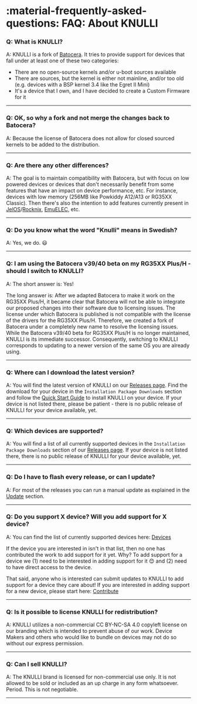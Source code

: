 # :material-frequently-asked-questions: FAQ: About KNULLI

### Q: What is KNULLI?
A: KNULLI is a fork of [Batocera](https://batocera.org). It tries to provide support for devices that fall under at least one of these two categories:

* There are no open-source kernels and/or u-boot sources available
* There are sources, but the kernel is either not mainline, and/or too old (e.g. devices with a BSP kernel 3.4 like the Egret II Mini)
* It's a device that I own, and I have decided to create a Custom Firmware for it

---

### Q: OK, so why a fork and not merge the changes back to Batocera?

A: Because the license of Batocera does not allow for closed sourced kernels to be added to the distribution.

---

### Q: Are there any other differences?

A: The goal is to maintain compatibility with Batocera, but with focus on low powered devices or devices that don't necessarily benefit from some features that have an impact on device performance, etc. For instance, devices with low memory (256MB like Powkiddy A12/A13 or RG35XX Classic). Then there's also the intention to add features currently present in [JelOS](https://jelos.org)/[Rocknix](https://github.com/rocknix), [EmuELEC](https://github.com/EmuELEC), etc.

---

### Q: Do you know what the word "Knulli" means in Swedish?

A: Yes, we do. 😃

---

### Q: I am using the Batocera v39/40 beta on my RG35XX Plus/H - should I switch to KNULLI?

A: The short answer is: Yes!

The long answer is: After we adapted Batocera to make it work on the RG35XX Plus/H, it became clear that Batocera will not be able to integrate our proposed changes into their software due to licensing issues. The license under which Batocera is published is not compatible with the license of the drivers for the RG35XX Plus/H. Therefore, we created a fork of Batocera under a completely new name to resolve the licensing issues. While the Batocera v39/40 beta for RG35XX Plus/H is no longer maintained, KNULLI is its immediate successor. Consequently, switching to KNULLI corresponds to updating to a newer version of the same OS you are already using.

---

### Q: Where can I download the latest version?

A: You will find the latest version of KNULLI on our [Releases page](https://github.com/knulli-cfw/distribution/releases/latest). Find the download for your device in the `Installation Package Downloads` section and follow the [Quick Start Guide](../../play/quick-start) to install KNULLI on your device. If your device is not listed there, please be patient - there is no public release of KNULLI for your device available, yet.

---

### Q: Which devices are supported?

A: You will find a list of all currently supported devices in the `Installation Package Downloads` section of our [Releases page](https://github.com/knulli-cfw/distribution/releases/latest). If your device is not listed there, there is no public release of KNULLI for your device available, yet.

---

### Q: Do I have to flash every release, or can I update?

A: For most of the releases you can run a manual update as explained in the [Update](../../play/update) section.

---

### Q: Do you support X device?  Will you add support for X device?

A: You can find the list of currently supported devices here: [Devices](../../devices)

If the device you are interested in isn't in that list, then no one has contributed the work to add support for it yet.  Why? To add support for a device we (1) need to be interested in adding support for it 😊 and (2) need to have direct access to the device.

That said, anyone who is interested can submit updates to KNULLI to add support for a device they care about! If you are interested in adding support for a new device, please start here: [Contribute](../contribute)

---

### Q: Is it possible to license KNULLI for redistribution?

A: KNULLI utilizes a non-commercial CC BY-NC-SA 4.0 copyleft license on our branding which is intended to prevent abuse of our work.  Device Makers and others who would like to bundle on devices may not do so without our express permission.

---

### Q: Can I sell KNULLI?

A: The KNULLI brand is licensed for non-commercial use only.  It is not allowed to be sold or included as an up charge in any form whatsoever.  Period. This is not negotiable.

---
